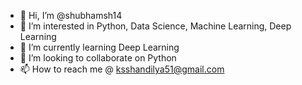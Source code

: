 - 👋 Hi, I’m @shubhamsh14
- 👀 I’m interested in Python, Data Science, Machine Learning, Deep Learning
- 🌱 I’m currently learning Deep Learning 
- 💞️ I’m looking to collaborate on Python
- 📫 How to reach me @ ksshandilya51@gmail.com

<!---
shubhamsh14/shubhamsh14 is a ✨ special ✨ repository because its `README.md` (this file) appears on your GitHub profile.
You can click the Preview link to take a look at your changes.
--->
